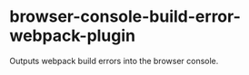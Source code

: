 # browser-console-build-error-webpack-plugin
Outputs webpack build errors into the browser console.
